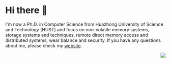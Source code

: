 # Hi there 👋

I'm now a Ph.D. in Computer Science from Huazhong University of Science and Technology (HUST) and focus on non-volatile memory systems, storage systems and techniques, remote direct memory access and distributed systems, wear balance and security. If you have any questions about me, please check my [website](https://gumi-presentation-by-dzh.github.io/).

<img align="right" src="https://github-readme-stats.vercel.app/api?username=Gumi-presentation-by-Dzh&show_icons=true&icon_color=CE1D2D&text_color=718096&bg_color=ffffff&hide_title=true" />

<!--If you have any questions about GitHub's APIs or automation, and you think it would be interesting for others, too, please create an issue in my [helpdesk](https://github.com/helpdesk) repository. Questions by people new to coding are strongly encouraged! -->

<!--
**Gumi-presentation-by-Dzh/Gumi-presentation-by-Dzh** is a ✨ _special_ ✨ repository because its `README.md` (this file) appears on your GitHub profile.

Here are some ideas to get you started:

- 🔭 I’m currently working on ...
- 🌱 I’m currently learning ...
- 👯 I’m looking to collaborate on ...
- 🤔 I’m looking for help with ...
- 💬 Ask me about ...
- 📫 How to reach me: ...
- 😄 Pronouns: ...
- ⚡ Fun fact: ...
-->

